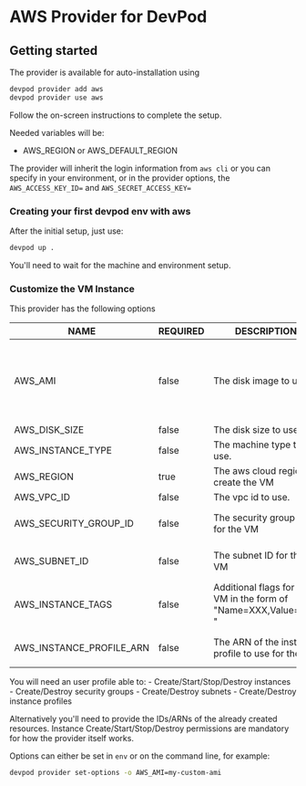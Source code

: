 # AWS Provider for DevPod

## Getting started

The provider is available for auto-installation using 

```sh
devpod provider add aws
devpod provider use aws
```

Follow the on-screen instructions to complete the setup.

Needed variables will be:

- AWS_REGION or AWS_DEFAULT_REGION

The provider will inherit the login information from `aws cli` or you can
specify in your environment, or in the provider options, the `AWS_ACCESS_KEY_ID=`
and `AWS_SECRET_ACCESS_KEY=`

### Creating your first devpod env with aws

After the initial setup, just use:

```sh
devpod up .
```

You'll need to wait for the machine and environment setup.

### Customize the VM Instance

This provider has the following options

|    NAME           | REQUIRED |          DESCRIPTION                  |         DEFAULT         |
|-------------------|----------|---------------------------------------|-------------------------|
| AWS_AMI           | false    | The disk image to use.                | latest ubuntu in the region with proper architecture for the instance  |
| AWS_DISK_SIZE     | false    | The disk size to use.                 | 40                      |
| AWS_INSTANCE_TYPE | false    | The machine type to use.              | c5.xlarge               |
| AWS_REGION        | true     | The aws cloud region to create the VM |                         |
| AWS_VPC_ID        | false    | The vpc id to use.                    |                         |
| AWS_SECURITY_GROUP_ID | false | The security group ID for the VM     |  created if not specified |
| AWS_SUBNET_ID         | false | The subnet ID for the VM | created if not specified |
| AWS_INSTANCE_TAGS     | false | Additional flags for the VM in the form of "Name=XXX,Value=YYY " | |
| AWS_INSTANCE_PROFILE_ARN  | false | The ARN of the instance profile to use for the VM | created if not specified |

You will need an user profile able to:
    - Create/Start/Stop/Destroy instances
    - Create/Destroy security groups
    - Create/Destroy subnets
    - Create/Destroy instance profiles

Alternatively you'll need to provide the IDs/ARNs of the already created resources.
Instance Create/Start/Stop/Destroy permissions are mandatory for how the provider itself works.

Options can either be set in `env` or on the command line, for example:

```sh
devpod provider set-options -o AWS_AMI=my-custom-ami
```
